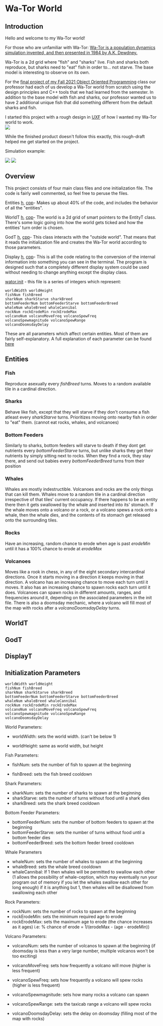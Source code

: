 # Wa-Tor World
## Introduction

Hello and welcome to my Wa-Tor world!

For those who are unfamiliar with Wa-Tor:
[Wa-Tor is a population dynamics simulation invented, and then presented in 1984 by A.K. Dewdney.](https://en.wikipedia.org/wiki/Wa-Tor)

Wa-Tor is a 2d grid where "fish" and "sharks" live. Fish and sharks both reproduce, but sharks need to "eat" fish in order to... not starve. The base model is interesting to observe on its own.

For the [final project of my Fall 2021 Object Oriented Programming](http://mirkwood.cs.edinboro.edu/~bennett/class/csci330/fall2021/hw/five/index.html) class our professor had each of us develop a Wa-Tor world from scratch using the design principles and C++ tools that we had learned from the semester. In addition to the base model with fish and sharks, our professor wanted us to have 2 additional unique fish that did something different from the default sharks and fish.

I started this project with a rough design in [UXF](Design/Wator.uxf) of how I wanted my Wa-Tor world to work.  
![](Design/Wator.png)

While the finished product doesn't follow this exactly, this rough-draft helped me get started on the project.

Simulation example:

![](pictures/examplestart.png)
![](pictures/example50steps.png)

## Overview

This project consists of four main class files and one initialization file. The code is fairly well commented, so feel free to peruse the files.

Entities [h](include/Entities.h), [cpp](src/Entities.cpp)- Makes up about 40% of the code, and includes the behavior of all the "entities". 

WorldT [h](include/WorldT.h), [cpp](src/WorldT.cpp)- The world is a 2d grid of smart pointers to the EntityT class. There's some logic going into how the world gets ticked and how the entities' turn order is chosen.

GodT [h](include/GodT.h), [cpp](src/GodT.cpp)- This class interacts with the "outside world". That means that it reads the initialization file and creates the Wa-Tor world according to those parameters.

Display [h](include/Display.h), [cpp](src/Display.cpp)- This is all the code relating to the conversion of the internal information into something you can see in the terminal. The program is designed such that a completely different display system could be used without needing to change anything except the display class.

[wator.init](wator.init) - this file is a series of integers which represent:
```
worldWidth worldHeight
fishNum fishBreed
sharkNum sharkStarve sharkBreed
bottomFeederNum bottomFeederStarve bottomFeederBreed
whaleNum whaleBreed whaleCannibal
rockNum rockErodeMin rockErodeMax
volcanoNum volcanoMoveFreq volcanoSpewFreq
volcanoSpewmagnitude volcanoSpewRange
volcanoDoomsdayDelay
```
These are all parameters which affect certain entities. Most of them are fairly self-explanatory. A full explanation of each parameter can be found [here](#initialization-parameters)

## Entities

### Fish
Reproduce asexually every *fishBreed* turns.
Moves to a random available tile in a cardinal direction.
	
### Sharks
Behave like fish, except that they will starve if they don't consume a fish atleast every *sharkStarve* turns. Prioritizes moving onto nearby fish in order to "eat" them. (cannot eat rocks, whales, and volcanoes)
	
### Bottom Feeders
Similarly to sharks, bottom feeders will starve to death if they dont get nutrients every *bottomFeederStarve* turns, but unlike sharks they get their nutrients by simply sitting next to rocks.
When they find a rock, they stay there, and send out babies every *bottomFeederBreed* turns from their position
	
### Whales
Whales are mostly indestructible. Volcanoes and rocks are the only things that can kill them. Whales move to a random tile in a cardinal direction irrespective of that tiles' current occupancy. If there happens to be an entity there then it gets swallowed by the whale and inserted into its' stomach. If the whale moves onto a volcano or a rock, or a volcano spews a rock onto a whale, then the whale dies, and the contents of its stomach get released onto the surrounding tiles.


### Rocks
Have an increasing, random chance to erode when age is past *erodeMin* until it has a 100% chance to erode at *erodeMax*
	
### Volcanoes
Moves like a rook in chess, in any of the eight secondary intercardinal directions. Once it starts moving in a direction it keeps moving in that direction. A volcano has an increasing chance to move each turn until it moves. It also has an increasing chance to spawn rocks each turn until it does. Volcanoes can spawn rocks in different amounts, ranges, and frequencies around it, depending on the associated parameters in the init file. There is also a doomsday mechanic, where a volcano will fill most of the map with rocks after a *volcanoDoomsdayDelay* turns.

## WorldT

## GodT

## DisplayT


## Initialization Parameters
```
worldWidth worldHeight
fishNum fishBreed
sharkNum sharkStarve sharkBreed
bottomFeederNum bottomFeederStarve bottomFeederBreed
whaleNum whaleBreed whaleCannibal
rockNum rockErodeMin rockErodeMax
volcanoNum volcanoMoveFreq volcanoSpewFreq
volcanoSpewmagnitude volcanoSpewRange
volcanoDoomsdayDelay
```
World Parameters:
- worldWidth: sets the world width. (can't be below 1)

- worldHeight: same as world width, but height

Fish Parameters:

- fishNum: sets the number of fish to spawn at the beginning

- fishBreed: sets the fish breed cooldown

Shark Parameters:

- sharkNum: sets the number of sharks to spawn at the beginning
- sharkStarve: sets the number of turns without food until a shark dies
- sharkBreed: sets the shark breed cooldown

Bottom Feeder Parameters:

- bottomFeederNum: sets the number of bottom feeders to spawn at the beginning
- bottomFeederStarve: sets the number of turns without food until a bottom feeder dies
- bottomFeederBreed: sets the bottom feeder breed cooldown

Whale Parameters

- whaleNum: sets the number of whales to spawn at the beginning
- whaleBreed: sets the whale breed cooldown
- whaleCannibal: If 1 then whales will be permitted to swallow each other 
(1 allows the possibility of whale-ception, which may eventually run your program out of memory if you let the whales swallow each other for long enough)
if it is anything but 1, then whales will be disallowed from swallowing each other

Rock Parameters:

- rockNum: sets the number of rocks to spawn at the beginning
- rockErodeMin: sets the minimum required age to erode
- rockErodeMax: sets the maximum age to erode (the chance increases as it ages)
				i.e: % chance of erode = 1/(erodeMax - (age - erodeMin))
				
Volcano Parameters:

- volcanoNum: sets the number of volcanos to spawn at the beginning
			(if doomsday is less than a very large number, multiple volcanos won't be too exciting)
- volcanoMoveFreq: sets how frequently a volcano will move (higher is less frequent)

- volcanoSpewFreq: sets how frequently a volcano will spew rocks (higher is less frequent)
- volcanoSpewmagnitude: sets how many rocks a volcano can spawn
- volcanoSpewRange: sets the taxicab range a volcano will spew rocks

- volcanoDoomsdayDelay: sets the delay on doomsday (filling most of the map with rocks)
